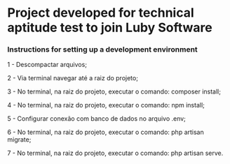 # Project developed for technical aptitude test to join Luby Software

### Instructions for setting up a development environment

1 - Descompactar arquivos;

2 - Via terminal navegar até a raiz do projeto;

3 - No terminal, na raiz do projeto, executar o comando: composer install;

4 - No terminal, na raiz do projeto, executar o comando: npm install;

5 - Configurar conexão com banco de dados no arquivo .env;

6 - No terminal, na raiz do projeto, executar o comando: php artisan migrate;

7 - No terminal, na raiz do projeto, executar o comando: php artisan serve.
